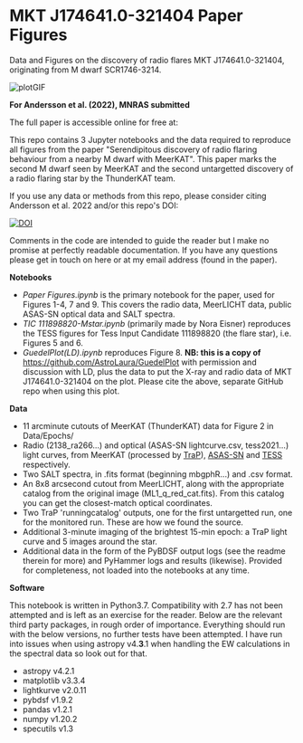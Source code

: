 # MKT J174641.0-321404 Paper Figures

 Data and Figures on the discovery of radio flares MKT J174641.0-321404, originating from M dwarf SCR1746-3214.
 
![plotGIF](https://imgur.com/q7JE37b.gif)

 
 **For Andersson et al. (2022), MNRAS submitted**
 
 The full paper is accessible online for free at: <arxiv link>

 This repo contains 3 Jupyter notebooks and the data required to reproduce all figures from the paper "Serendipitous discovery of radio flaring behaviour from a nearby M dwarf with MeerKAT". This paper marks the second M dwarf seen by MeerKAT and the second untargetted discovery of a radio flaring star by the ThunderKAT team. 
 
 If you use any data or methods from this repo, please consider citing Andersson et al. 2022 and/or this repo's DOI: 
 
 [![DOI](https://zenodo.org/badge/437033240.svg)](https://zenodo.org/badge/latestdoi/437033240)
 
 Comments in the code are intended to guide the reader but I make no promise at perfectly readable documentation. If you have any questions please get in touch on here or at my email address (found in the paper).
 
 
 **Notebooks**
 
 - _Paper Figures.ipynb_ is the primary notebook for the paper, used for Figures 1-4, 7 and 9. This covers the radio data, MeerLICHT data, public ASAS-SN optical data and SALT spectra.
- _TIC 111898820-Mstar.ipynb_ (primarily made by Nora Eisner) reproduces the TESS figures for Tess Input Candidate 111898820 (the flare star), i.e. Figures 5 and 6.
 - _GuedelPlot(LD).ipynb_ reproduces Figure 8. **NB: this is a copy of** https://github.com/AstroLaura/GuedelPlot with permission and discussion with LD, plus the data to put the X-ray and radio data of MKT J174641.0-321404 on the plot. Please cite the above, separate GitHub repo when using this plot.
 
 
 **Data**
 
 - 11 arcminute cutouts of MeerKAT (ThunderKAT) data for Figure 2 in Data/Epochs/
 - Radio (2138_ra266...) and optical (ASAS-SN lightcurve.csv, tess2021...) light curves, from MeerKAT (processed by [TraP](https://tkp.readthedocs.io/en/latest/)), [ASAS-SN](https://asas-sn.osu.edu/) and [TESS](https://mast.stsci.edu/portal/Mashup/Clients/Mast/Portal.html) respectively.
 - Two SALT spectra, in .fits format (beginning mbgphR...) and .csv format.
 - An 8x8 arcsecond cutout from MeerLICHT, along with the appropriate catalog from the original image (ML1_q_red_cat.fits). From this catalog you can get the closest-match optical coordinates.
 - Two TraP 'runningcatalog' outputs, one for the first untargetted run, one for the monitored run. These are how we found the source.
 - Additional 3-minute imaging of the brightest 15-min epoch: a TraP light curve and 5 images around the star.
 - Additional data in the form of the PyBDSF output logs (see the readme therein for more) and PyHammer logs and results (likewise). Provided for completeness, not loaded into the notebooks at any time.
 
 **Software**
 
 This notebook is written in Python3.7. Compatibility with 2.7 has not been attempted and is left as an exercise for the reader. Below are the relevant third party packages, in rough order of importance. Everything should run with the below versions, no further tests have been attempted. I have run into issues when using astropy v4.**3**.1 when handling the EW calculations in the spectral data so look out for that.
 - astropy v4.2.1
 - matplotlib v3.3.4
 - lightkurve v2.0.11
 - pybdsf v1.9.2
 - pandas v1.2.1
 - numpy v1.20.2
 - specutils v1.3

